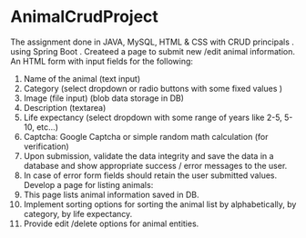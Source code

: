 # AnimalCrudProject
The assignment done in JAVA, MySQL, HTML &amp; CSS with CRUD principals . using Spring Boot .
Createed a page to submit new /edit animal information. An HTML form with input fields for the following:
1. Name of the animal (text input)
2. Category (select dropdown or radio buttons with some fixed values )
3. Image (file input) (blob data storage in DB)
4. Description (textarea)
5. Life expectancy (select dropdown with some range of years like 2-5, 5-10, etc…)
6. Captcha: Google Captcha or simple random math calculation (for verification)
7. Upon submission, validate the data integrity and save the data in a database and show appropriate success / error
messages to the user.
8. In case of error form fields should retain the user submitted values.
Develop a page for listing animals:
1. This page lists animal information saved in DB.
2. Implement sorting options for sorting the animal list by alphabetically, by category, by life expectancy.
3. Provide edit /delete options for animal entities.
